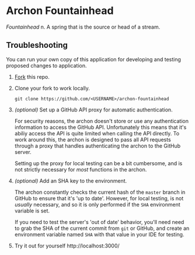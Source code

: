 # Archon Fountainhead
_Fountainhead_ 
    n. A spring that is the source or head of a stream.

## Troubleshooting
You can run your own copy of this application for developing and testing
proposed changes to application.

 1. [Fork][1] this repo.

 2. Clone your fork to work locally.

        git clone https://github.com/<USERNAME>/archon-fountainhead

 3. *(optional)* Set up a GitHub API proxy for automatic authentication.

    For security reasons, the archon doesn't store or use any authentication
    information to access the GitHub API. Unfortunately this means that it's 
    abiliy access the API is quite limited when calling the API directly. To 
    work around this, the archon is designed to pass all API requests through
    a proxy that handles authenticating the archon to the GitHub server. 

    Setting up the proxy for local testing can be a bit cumbersome, and is not
    strictly necessary for _most_ functions in the archon.

 4. *(optional)* Add an SHA key to the environment.

    The archon constantly checks the current hash of the `master` branch in 
    GitHub to ensure that it's 'up to date'. However, for local testing, is not 
    _usually_ necessary, and so it is only performed if the `SHA` environment
    variable is set. 
    
    If you need to test the server's 'out of date' behavior, you'll need need to
    grab the SHA of the current commit from `git` or GitHub, and create an 
    environment variable named `SHA` with that value in your IDE for testing.

 5. Try it out for yourself http://localhost:3000/

 [1]: https://help.github.com/articles/fork-a-repo/

